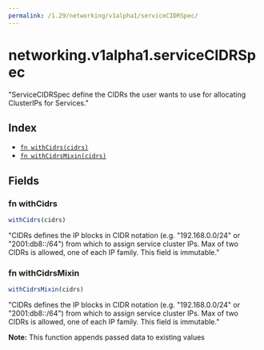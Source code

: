 ```yaml
---
permalink: /1.29/networking/v1alpha1/serviceCIDRSpec/
---
```


# networking.v1alpha1.serviceCIDRSpec

"ServiceCIDRSpec define the CIDRs the user wants to use for allocating ClusterIPs for Services."

## Index

* [`fn withCidrs(cidrs)`](#fn-withcidrs)
* [`fn withCidrsMixin(cidrs)`](#fn-withcidrsmixin)

## Fields

### fn withCidrs

```ts
withCidrs(cidrs)
```

"CIDRs defines the IP blocks in CIDR notation (e.g. \"192.168.0.0/24\" or \"2001:db8::/64\") from which to assign service cluster IPs. Max of two CIDRs is allowed, one of each IP family. This field is immutable."

### fn withCidrsMixin

```ts
withCidrsMixin(cidrs)
```

"CIDRs defines the IP blocks in CIDR notation (e.g. \"192.168.0.0/24\" or \"2001:db8::/64\") from which to assign service cluster IPs. Max of two CIDRs is allowed, one of each IP family. This field is immutable."

**Note:** This function appends passed data to existing values